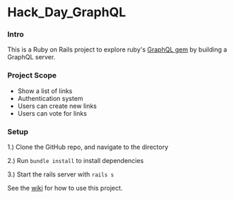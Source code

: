 # Hack_Day_GraphQL

### Intro
This is a Ruby on Rails project to explore ruby's [GraphQL gem](https://graphql-ruby.org/) by building a GraphQL server.

### Project Scope
+ Show a list of links
+ Authentication system
+ Users can create new links
+ Users can vote for links

### Setup

1.) Clone the GitHub repo, and navigate to the directory

2.) Run `bundle install` to install dependencies

3.) Start the rails server with `rails s`

See the [wiki](https://github.com/Radabaugh/hack-day-GraphQL/wiki) for how to use this project.
